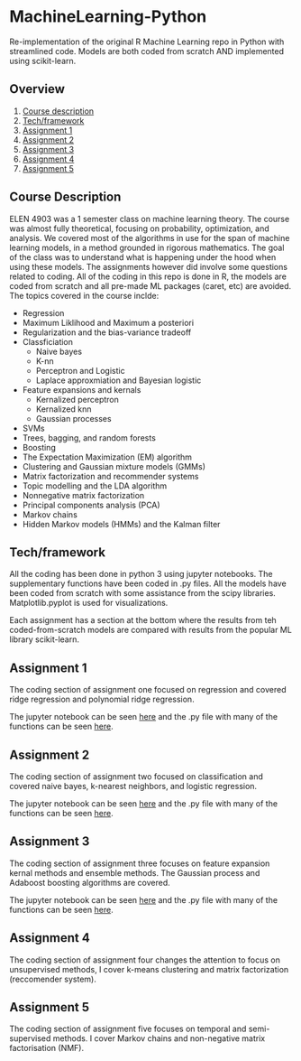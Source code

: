 # MachineLearning-Python
Re-implementation of the original R Machine Learning repo in Python with streamlined code. Models are both coded from scratch AND implemented using scikit-learn.

## Overview
1. [Course description](#desc)
2. [Tech/framework](#tech)
3. [Assignment 1](#as1)
4. [Assignment 2](#as2)
4. [Assignment 3](#as3)
4. [Assignment 4](#as4)
4. [Assignment 5](#as5)


<a name="desc"></a>
## Course Description
ELEN 4903 was a 1 semester class on machine learning theory. The course was almost fully theoretical, focusing on probability, optimization, and analysis. We covered most of the algorithms in use for the span of machine learning models, in a method grounded in rigorous mathematics. The goal of the class was to understand what is happening under the hood when using these models. The assignments however did involve some questions related to coding. All of the coding in this repo is done in R, the models are coded from scratch and all pre-made ML packages (caret, etc) are avoided. The topics covered in the course inclde:

* Regression
* Maximum Liklihood and Maximum a posteriori
* Regularization and the bias-variance tradeoff
* Classficiation
  * Naive bayes
  * K-nn
  * Perceptron and Logistic
  * Laplace approxmiation and Bayesian logistic
* Feature expansions and kernals
  * Kernalized perceptron
  * Kernalized knn
  * Gaussian processes
* SVMs
* Trees, bagging, and random forests
* Boosting
* The Expectation Maximization (EM) algorithm
* Clustering and Gaussian mixture models (GMMs)
* Matrix factorization and recommender systems
* Topic modelling and the LDA algorithm
* Nonnegative matrix factorization
* Principal components analysis (PCA)
* Markov chains
* Hidden Markov models (HMMs) and the Kalman filter

<a name="tech"></a>
## Tech/framework
All the coding has been done in python 3 using jupyter notebooks. The supplementary functions have been coded in .py files. All the models have been coded from scratch with some assistance from the scipy libraries. Matplotlib.pyplot is used for visualizations.

Each assignment has a section at the bottom where the results from teh coded-from-scratch models are compared with results from the popular ML library scikit-learn.

<a name="as1"></a>
## Assignment 1
The coding section of assignment one focused on regression and covered ridge regression and polynomial ridge regression.

The jupyter notebook can be seen [here](/P1/Assignment1.ipynb) and the .py file with many of the functions can be seen [here](/P1/Utils/Funcs.py).


<a name="as2"></a>
## Assignment 2
The coding section of assignment two focused on classification and covered naive bayes, k-nearest neighbors, and logistic regression.

The jupyter notebook can be seen [here](/P2/Assignment2.ipynb) and the .py file with many of the functions can be seen [here](/P2/Utils/Funcs.py).

<a name="as3"></a>
## Assignment 3
The coding section of assignment three focuses on feature expansion kernal methods and ensemble methods. The Gaussian process and Adaboost boosting algorithms are covered.

The jupyter notebook can be seen [here](/P3/Assignment3.ipynb) and the .py file with many of the functions can be seen [here](/P3/Utils/Funcs.py).

<a name="as4"></a>
## Assignment 4
The coding section of assignment four changes the attention to focus on unsupervised methods, I cover k-means clustering and matrix factorization (reccomender system).

<a name="as5"></a>
## Assignment 5
The coding section of assignment five focuses on temporal and semi-supervised methods. I cover Markov chains and non-negative matrix factorisation (NMF).
